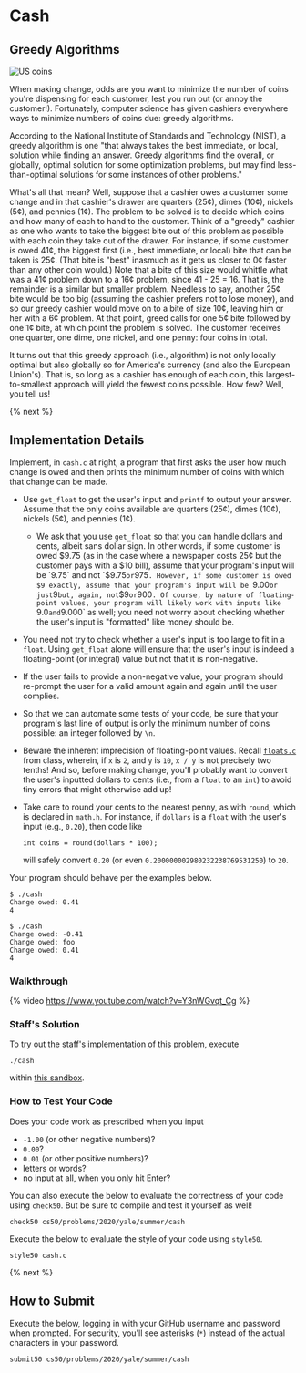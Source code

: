 # Cash

## Greedy Algorithms

<!-- http://mypieceofthe31415927.blogspot.com/2014/04/whats-wrong-with-these-us-coins.html -->
![US coins](coins.jpg)

When making change, odds are you want to minimize the number of coins you're dispensing for each customer, lest you run out (or annoy the customer!).  Fortunately, computer science has given cashiers everywhere ways to minimize numbers of coins due: greedy algorithms.

According to the National Institute of Standards and Technology (NIST), a greedy algorithm is one "that always takes the best immediate, or local, solution while finding an answer. Greedy algorithms find the overall, or globally, optimal solution for some optimization problems, but may find less-than-optimal solutions for some instances of other problems."

What's all that mean? Well, suppose that a cashier owes a customer some change and in that cashier's drawer are quarters (25¢), dimes (10¢), nickels (5¢), and pennies (1¢). The problem to be solved is to decide which coins and how many of each to hand to the customer. Think of a "greedy" cashier as one who wants to take the biggest bite out of this problem as possible with each coin they take out of the drawer. For instance, if some customer is owed 41¢, the biggest first (i.e., best immediate, or local) bite that can be taken is 25¢. (That bite is "best" inasmuch as it gets us closer to 0¢ faster than any other coin would.) Note that a bite of this size would whittle what was a 41¢ problem down to a 16¢ problem, since 41 - 25 = 16. That is, the remainder is a similar but smaller problem. Needless to say, another 25¢ bite would be too big (assuming the cashier prefers not to lose money), and so our greedy cashier would move on to a bite of size 10¢, leaving him or her with a 6¢ problem. At that point, greed calls for one 5¢ bite followed by one 1¢ bite, at which point the problem is solved. The customer receives one quarter, one dime, one nickel, and one penny: four coins in total.

It turns out that this greedy approach (i.e., algorithm) is not only locally optimal but also globally so for America's currency (and also the European Union's). That is, so long as a cashier has enough of each coin, this largest-to-smallest approach will yield the fewest coins possible. How few? Well, you tell us!

{% next %}

## Implementation Details

Implement, in `cash.c` at right, a program that first asks the user how much change is owed and then prints the minimum number of coins with which that change can be made.

* Use `get_float` to get the user's input and `printf` to output your answer. Assume that the only coins available are quarters (25¢), dimes (10¢), nickels (5¢), and pennies (1¢).
    * We ask that you use `get_float` so that you can handle dollars and cents, albeit sans dollar sign. In other words, if some customer is owed $9.75 (as in the case where a newspaper costs 25¢ but the customer pays with a $10 bill), assume that your program's input will be `9.75` and not `$9.75` or `975`. However, if some customer is owed $9 exactly, assume that your program's input will be `9.00` or just `9` but, again, not `$9` or `900`. Of course, by nature of floating-point values, your program will likely work with inputs like `9.0` and `9.000` as well; you need not worry about checking whether the user's input is "formatted" like money should be.
* You need not try to check whether a user's input is too large to fit in a `float`. Using `get_float` alone will ensure that the user's input is indeed a floating-point (or integral) value but not that it is non-negative.
* If the user fails to provide a non-negative value, your program should re-prompt the user for a valid amount again and again until the user complies.
* So that we can automate some tests of your code, be sure that your program's last line of output is only the minimum number of coins possible: an integer followed by `\n`.
* Beware the inherent imprecision of floating-point values. Recall [`floats.c`](https://sandbox.cs50.io/575cd269-8b4e-4a01-bc9f-3de38614b43e) from class, wherein, if `x` is `2`, and `y` is `10`, `x / y` is not precisely two tenths! And so, before making change, you'll probably want to convert the user's inputted dollars to cents (i.e., from a `float` to an `int`) to avoid tiny errors that might otherwise add up!
* Take care to round your cents to the nearest penny, as with `round`, which is declared in `math.h`. For instance, if `dollars` is a `float` with the user's input (e.g., `0.20`), then code like

  ```
  int coins = round(dollars * 100);
  ```

  will safely convert `0.20` (or even `0.200000002980232238769531250`) to `20`.

Your program should behave per the examples below.

```
$ ./cash
Change owed: 0.41
4
```

```
$ ./cash
Change owed: -0.41
Change owed: foo
Change owed: 0.41
4
```

### Walkthrough

{% video https://www.youtube.com/watch?v=Y3nWGvqt_Cg %}


### Staff's Solution

To try out the staff's implementation of this problem, execute

```
./cash
```

within [this sandbox](http://bit.ly/2VAxlUr).

### How to Test Your Code

Does your code work as prescribed when you input

* `-1.00` (or other negative numbers)?
* `0.00`?
* `0.01` (or other positive numbers)?
* letters or words?
* no input at all, when you only hit Enter?

You can also execute the below to evaluate the correctness of your code using `check50`. But be sure to compile and test it yourself as well!

```
check50 cs50/problems/2020/yale/summer/cash
```

Execute the below to evaluate the style of your code using `style50`.

```
style50 cash.c
```

{% next %}

## How to Submit

Execute the below, logging in with your GitHub username and password when prompted. For security, you'll see asterisks (`*`) instead of the actual characters in your password.

```
submit50 cs50/problems/2020/yale/summer/cash
```
